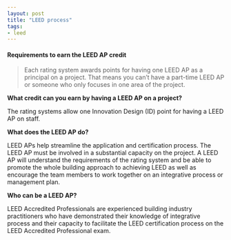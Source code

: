 ```yaml
---
layout: post
title: "LEED process"
tags:
- leed
---
```


#### Requirements to earn the LEED AP credit

> Each rating system awards points for having one LEED AP as a principal on a project. That means you can’t have a part-time LEED AP or someone who only focuses in one area of the project.

__What credit can you earn by having a LEED AP on a project?__

The rating systems allow one Innovation Design (ID) point for having a LEED AP on staff.

__What does the LEED AP do?__

LEED APs help streamline the application and certification process. The LEED AP must be involved in a substantial capacity on the project. A LEED AP will understand the requirements of the rating system and be able to promote the whole building approach to achieving LEED as well as encourage the team members to work together on an integrative process or management plan.

__Who can be a LEED AP?__

LEED Accredited Professionals are experienced building industry practitioners who have demonstrated their knowledge of integrative process and their capacity to facilitate the LEED certification process on the LEED Accredited Professional exam.